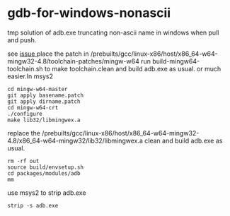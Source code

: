 # gdb-for-windows-nonascii

tmp solution of adb.exe truncating non-ascii name in windows when pull and push.

see [issue ](https://issuetracker.google.com/issues/143232373)
place the patch in /prebuilts/gcc/linux-x86/host/x86_64-w64-mingw32-4.8/toolchain-patches/mingw-w64 
run build-mingw64-toolchain.sh to make toolchain.clean and build adb.exe as usual.
or much easier.In msys2
```
cd mingw-w64-master
git apply basename.patch
git apply dirname.patch
cd mingw-w64-crt
./configure
make lib32/libmingwex.a
```
replace the /prebuilts/gcc/linux-x86/host/x86_64-w64-mingw32-4.8/x86_64-w64-mingw32/lib32/libmingwex.a
clean and build adb.exe as usual.
```
rm -rf out
source build/envsetup.sh
cd packages/modules/adb
mm
```
use msys2 to strip adb.exe
```
strip -s adb.exe
```